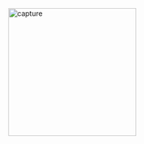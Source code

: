 
<img width="257" alt="capture" src="https://user-images.githubusercontent.com/37504269/47730882-5faf5800-dc63-11e8-9735-8c3ba7383377.PNG">
